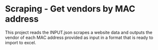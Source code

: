 # Scraping - Get vendors by MAC address

This project reads the INPUT.json scrapes a website data and outputs the vendor of each MAC address provided as input in a format that is ready to import to excel.
